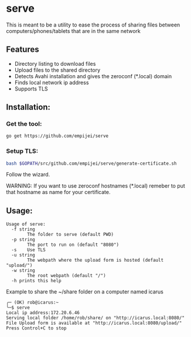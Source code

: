 # serve
This is meant to be a utility to ease the process of sharing files between computers/phones/tablets that are in the same network

## Features
* Directory listing to download files
* Upload files to the shared directory
* Detects Avahi installation and gives the zeroconf (*.local) domain 
* Finds local network ip address
* Supports TLS

## Installation:
### Get the tool:
```sh
go get https://github.com/empijei/serve
```

### Setup TLS:
```sh
bash $GOPATH/src/github.com/empijei/serve/generate-certificate.sh
```

Follow the wizard.

WARNING: If you want to use zeroconf hostnames (*.local) remeber to put that hostname as name for your certificate.

## Usage: 
```
Usage of serve:
  -f string
    	The folder to serve (default PWD)
  -p string
    	The port to run on (default "8080")
  -s	Use TLS
  -u string
    	The webpath where the upload form is hosted (default "upload/")
  -w string
    	The root webpath (default "/")
  -h prints this help
```

Example to share the ~/share folder on a computer named icarus
```
╭─ (OK) rob@icarus:~
╰─$ serve
Local ip address:172.20.6.46
Serving local folder /home/rob/share/ on "http://icarus.local:8080/"
File Upload form is available at "http://icarus.local:8080/upload/"
Press Control+C to stop
```
